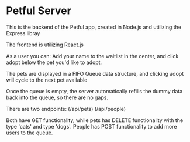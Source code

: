 # Petful Server

This is the backend of the Petful app,
created in Node.js and utilizing the 
Express libray

The frontend is utilizing React.js

As a user you can:
Add your name to the waitlist in the 
center, and click adopt
below the pet you'd like to adopt.
        
The pets are displayed in a FIFO Queue 
data structure, and clicking adopt 
will cycle to the next pet available

Once the queue is empty, the server 
automatically refills the dummy data 
back into the queue, so there are no 
gaps.

There are two endpoints:
(/api/pets)
(/api/people)

Both have GET functionality, while pets
has DELETE functionality with the type
'cats' and type 'dogs'.
People has POST functionality to add more 
users to the queue.